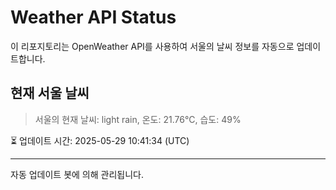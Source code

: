 
# Weather API Status

이 리포지토리는 OpenWeather API를 사용하여 서울의 날씨 정보를 자동으로 업데이트합니다.

## 현재 서울 날씨
> 서울의 현재 날씨: light rain, 온도: 21.76°C, 습도: 49%

⏳ 업데이트 시간: 2025-05-29 10:41:34 (UTC)

---
자동 업데이트 봇에 의해 관리됩니다.

